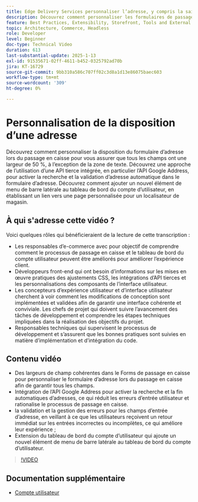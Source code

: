 ```yaml
---
title: Edge Delivery Services personnaliser l’adresse, y compris la saisie automatique
description: Découvrez comment personnaliser les formulaires de passage en caisse de commerce électronique et intégrer la recherche d’adresse Google pour améliorer l’expérience utilisateur et réduire les erreurs de saisie.
feature: Best Practices, Extensibility, Storefront, Tools and External Services
topic: Architecture, Commerce, Headless
role: Developer
level: Beginner
doc-type: Technical Video
duration: 613
last-substantial-update: 2025-1-13
exl-id: 91535671-02ff-4611-b452-0325792ad70b
jira: KT-16729
source-git-commit: 9bb310a586c707ff02c3d8a1d13e86075baec603
workflow-type: tm+mt
source-wordcount: '309'
ht-degree: 0%

---
```



# Personnalisation de la disposition d’une adresse

Découvrez comment personnaliser la disposition du formulaire d’adresse lors du passage en caisse pour vous assurer que tous les champs ont une largeur de 50 %, à l’exception de la zone de texte. Découvrez une approche de l’utilisation d’une API tierce intégrée, en particulier l’API Google Address, pour activer la recherche et la validation d’adresse automatique dans le formulaire d’adresse. &#x200B; Découvrez comment ajouter un nouvel élément de menu de barre latérale au tableau de bord du compte d’utilisateur, en établissant un lien vers une page personnalisée pour un localisateur de magasin.

## À qui s&#39;adresse cette vidéo ?

Voici quelques rôles qui bénéficieraient de la lecture de cette transcription :

* Les responsables d’e-commerce avec pour objectif de comprendre comment le processus de passage en caisse et le tableau de bord du compte utilisateur peuvent être améliorés pour améliorer l’expérience client.
* Développeurs front-end qui ont besoin d’informations sur les mises en œuvre pratiques des ajustements CSS, les intégrations d’API tierces et les personnalisations des composants de l’interface utilisateur.
* Les concepteurs d’expérience utilisateur et d’interface utilisateur cherchent à voir comment les modifications de conception sont implémentées et validées afin de garantir une interface cohérente et conviviale.
Les chefs de projet qui doivent suivre l’avancement des tâches de développement et comprendre les étapes techniques impliquées dans la réalisation des objectifs du projet.
* Responsables techniques qui supervisent le processus de développement et s’assurent que les bonnes pratiques sont suivies en matière d’implémentation et d’intégration du code.


## Contenu vidéo

* Des largeurs de champ cohérentes dans le Forms de passage en caisse pour personnaliser le formulaire d’adresse lors du passage en caisse afin de garantir tous les champs.
* Intégration de l’API Google Address pour activer la recherche et la fin automatiques d’adresses, ce qui réduit les erreurs d’entrée utilisateur et rationalise le processus de passage en caisse.
* la validation et la gestion des erreurs pour les champs d’entrée d’adresse, en veillant à ce que les utilisateurs reçoivent un retour immédiat sur les entrées incorrectes ou incomplètes, ce qui améliore leur expérience ;
* Extension du tableau de bord du compte d’utilisateur qui ajoute un nouvel élément de menu de barre latérale au tableau de bord du compte d’utilisateur.

>[!VIDEO](https://video.tv.adobe.com/v/3442787?learn=on)

## Documentation supplémentaire

* [Compte utilisateur](https://experienceleague.adobe.com/developer/commerce/storefront/dropins/user-account/tutorials/?lang=fr)

